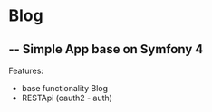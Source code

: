 # Blog
--
Simple App base on Symfony 4
--
Features:
- base functionality Blog
- RESTApi (oauth2 - auth)

